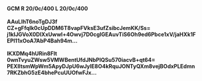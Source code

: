 #### GCM R 20/0c/400 L 20/0c/400
**AAuLIhT6noTgDJ3f**<br/>**CZ+gFfqIk0cUpDDM6T8vapFVksE3ufZsibcJemKK/Ss=**<br/>**j1kIJGVoX0DIXxUwwl+4Owvj7D0cgIGEAuvTiS6Oh9ed6Pbce1xV/jaHXk1FEPl11xOoA7AbP4Bah94m...**<br/><br/>
**lKXDMq4hURin8FIt**<br/>**0wnTvyuZWsw5VMWBentUfdJNbPlQSu570iacvB+qt64=**<br/>**PEXIItsmWpWm5ApyDJpU6wJylE8O4kRquJONTyQXm8vejBOdxPLEdmn7RKZbhG5zE4bhePcuUUOfwFJx...**
